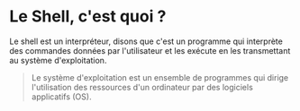 # Le Shell, c'est quoi ?
Le shell est un interpréteur, disons que c'est un programme qui interprète des commandes données par l'utilisateur et les exécute en les transmettant au système d'exploitation.

>  Le système d'exploitation est un ensemble de programmes qui dirige l'utilisation des ressources d'un ordinateur par des logiciels applicatifs (OS).

